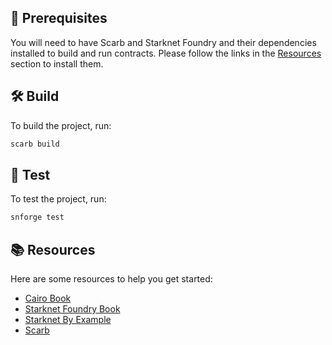 ## 🏁 Prerequisites

You will need to have Scarb and Starknet Foundry and their dependencies installed to build and run contracts.
Please follow the links in the [Resources](#-resources) section to install them.

## 🛠️ Build

To build the project, run:

```bash
scarb build
```

## 🧪 Test

To test the project, run:

```bash
snforge test
```

## 📚 Resources

Here are some resources to help you get started:

- [Cairo Book](https://book.cairo-lang.org/)
- [Starknet Foundry Book](https://foundry-rs.github.io/starknet-foundry/)
- [Starknet By Example](https://starknet-by-example.voyager.online/)
- [Scarb](https://docs.swmansion.com/scarb/docs.html)
